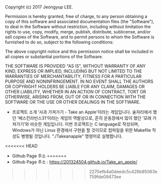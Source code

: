 Copyright (c) 2017 Jeongyup LEE.

Permission is hereby granted, free of charge, to any person obtaining a copy of this software and associated documentation files (the "Software"), to deal in the Software without restriction, including without limitation the rights to use, copy, modify, merge, publish, distribute, sublicense, and/or sell copies of the Software, and to permit persons to whom the Software is furnished to do so, subject to the following conditions:

The above copyright notice and this permission notice shall be included in all copies or substantial portions of the Software.

THE SOFTWARE IS PROVIDED "AS IS", WITHOUT WARRANTY OF ANY KIND, EXPRESS OR IMPLIED, INCLUDING BUT NOT LIMITED TO THE WARRANTIES OF MERCHANTABILITY, FITNESS FOR A PARTICULAR PURPOSE AND NONINFRINGEMENT. IN NO EVENT SHALL THE AUTHORS OR COPYRIGHT HOLDERS BE LIABLE FOR ANY CLAIM, DAMAGES OR OTHER LIABILITY, WHETHER IN AN ACTION OF CONTRACT, TORT OR OTHERWISE, ARISING FROM, OUT OF OR IN CONNECTION WITH THE SOFTWARE OR THE USE OR OTHER DEALINGS IN THE SOFTWARE.

- 프로젝트 소개
‘사과 가져가기 - Take an Apple'이라는 게임입니다. 술자리에서 했던 ’베스킨라빈스31‘이라는 게임의 역발상으로, 흔히 운동장에서 많이 했던 ’모래 가져가기’와 비슷한 게임입니다. 이번 프로젝트는 C language로 작성되며, Windows가 아닌 Linux 환경에서 구현을 할 것이므로 컴파일을 위한 Makefile 작성도 병행될 것입니다. "./Takeanapple" 명령어로 실행합니다.

<<<<<<< HEAD
- Github Page 주소
=======
- Github Page 주소 : https://201324504.github.io/Take_an_apple/
>>>>>>> 2270efb4a0deedc5c426b85063e759fde09473ee

